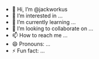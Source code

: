 - 👋 Hi, I’m @jackworkus
- 👀 I’m interested in ...
- 🌱 I’m currently learning ...
- 💞️ I’m looking to collaborate on ...
- 📫 How to reach me ...
- 😄 Pronouns: ...
- ⚡ Fun fact: ...

<!---
jackworkus/jackworkus is a ✨ special ✨ repository because its `README.md` (this file) appears on your GitHub profile.
You can click the Preview link to take a look at your changes.
--->
